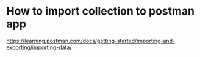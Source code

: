# How to import collection to postman app

https://learning.postman.com/docs/getting-started/importing-and-exporting/importing-data/

